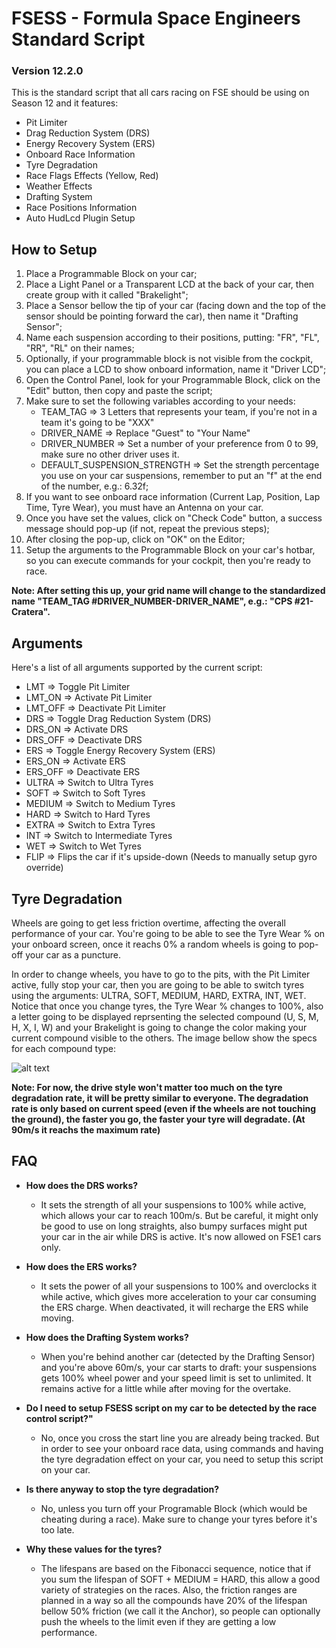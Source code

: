 # FSESS - Formula Space Engineers Standard Script

### Version 12.2.0

This is the standard script that all cars racing on FSE should be using on Season 12 and it features:
- Pit Limiter
- Drag Reduction System (DRS)
- Energy Recovery System (ERS)
- Onboard Race Information
- Tyre Degradation
- Race Flags Effects (Yellow, Red)
- Weather Effects
- Drafting System
- Race Positions Information
- Auto HudLcd Plugin Setup

## How to Setup
1. Place a Programmable Block on your car;
2. Place a Light Panel or a Transparent LCD at the back of your car, then create group with it called "Brakelight";
3. Place a Sensor bellow the tip of your car (facing down and the top of the sensor should be pointing forward the car), then name it "Drafting Sensor";
4. Name each suspension according to their positions, putting: "FR", "FL", "RR", "RL" on their names;
5. Optionally, if your programmable block is not visible from the cockpit, you can place a LCD to show onboard information, name it "Driver LCD";
6. Open the Control Panel, look for your Programmable Block, click on the "Edit" button, then copy and paste the script;
7. Make sure to set the following variables according to your needs:
   - TEAM_TAG => 3 Letters that represents your team, if you're not in a team it's going to be "XXX"
   - DRIVER_NAME => Replace "Guest" to "Your Name"
   - DRIVER_NUMBER => Set a number of your preference from 0 to 99, make sure no other driver uses it.
   - DEFAULT_SUSPENSION_STRENGTH => Set the strength percentage you use on your car suspensions, remember to put an "f" at the end of the number, e.g.: 6.32f;
8. If you want to see onboard race information (Current Lap, Position, Lap Time, Tyre Wear), you must have an Antenna on your car. 
9. Once you have set the values, click on "Check Code" button, a success message should pop-up (if not, repeat the previous steps);
10. After closing the pop-up, click on "OK" on the Editor;
11. Setup the arguments to the Programmable Block on your car's hotbar, so you can execute commands for your cockpit, then you're ready to race.

**Note: After setting this up, your grid name will change to the standardized name "TEAM_TAG #DRIVER_NUMBER-DRIVER_NAME", e.g.: "CPS #21-Cratera".**

## Arguments
Here's a list of all arguments supported by the current script:
- LMT     => Toggle Pit Limiter
- LMT_ON  => Activate Pit Limiter
- LMT_OFF => Deactivate Pit Limiter
- DRS     => Toggle Drag Reduction System (DRS)
- DRS_ON  => Activate DRS
- DRS_OFF => Deactivate DRS
- ERS     => Toggle Energy Recovery System (ERS)
- ERS_ON  => Activate ERS
- ERS_OFF => Deactivate ERS
- ULTRA   => Switch to Ultra Tyres
- SOFT    => Switch to Soft Tyres
- MEDIUM  => Switch to Medium Tyres
- HARD    => Switch to Hard Tyres
- EXTRA   => Switch to Extra Tyres
- INT     => Switch to Intermediate Tyres
- WET     => Switch to Wet Tyres
- FLIP    => Flips the car if it's upside-down (Needs to manually setup gyro override)

## Tyre Degradation
Wheels are going to get less friction overtime, affecting the overall performance of your car. You're going to be able to see the Tyre Wear % on your onboard screen, once it reachs 0% a random wheels is going to pop-off your car as a puncture.

In order to change wheels, you have to go to the pits, with the Pit Limiter active, fully stop your car, then you are going to be able to switch tyres using the arguments: ULTRA, SOFT, MEDIUM, HARD, EXTRA, INT, WET. Notice that once you change tyres, the Tyre Wear % changes to 100%, also a letter going to be displayed reprsenting the selected compound (U, S, M, H, X, I, W) and your Brakelight is going to change the color making your current compound visible to the others. The image bellow show the specs for each compound type:

![alt text](https://i.imgur.com/MpU0WFL.png)

**Note: For now, the drive style won't matter too much on the tyre degradation rate, it will be pretty similar to everyone. The degradation rate is only based on current speed (even if the wheels are not touching the ground), the faster you go, the faster your tyre will degradate. (At 90m/s it reachs the maximum rate)**

## FAQ
- **How does the DRS works?**
  - It sets the strength of all your suspensions to 100% while active, which allows your car to reach 100m/s. But be careful, it might only be good to use on long straights, also bumpy surfaces might put your car in the air while DRS is active. It's now allowed on FSE1 cars only.
  
- **How does the ERS works?**
  - It sets the power of all your suspensions to 100% and overclocks it while active, which gives more acceleration to your car consuming the ERS charge. When deactivated, it will recharge the ERS while moving.
  
- **How does the Drafting System works?**
  - When you're behind another car (detected by the Drafting Sensor) and you're above 60m/s, your car starts to draft: your suspensions gets 100% wheel power and your speed limit is set to unlimited. It remains active for a little while after moving for the overtake.
  
- **Do I need to setup FSESS script on my car to be detected by the race control script?"**
  - No, once you cross the start line you are already being tracked. But in order to see your onboard race data, using commands and having the tyre degradation effect on your car, you need to setup this script on your car.
  
- **Is there anyway to stop the tyre degradation?**
  - No, unless you turn off your Programable Block (which would be cheating during a race). Make sure to change your tyres before it's too late.

- **Why these values for the tyres?**
  - The lifespans are based on the Fibonacci sequence, notice that if you sum the lifespan of SOFT + MEDIUM = HARD, this allow a good variety of strategies on the races. Also, the friction ranges are planned in a way so all the compounds have 20% of the lifespan bellow 50% friction (we call it the Anchor), so people can optionally push the wheels to the limit even if they are getting a low performance.
